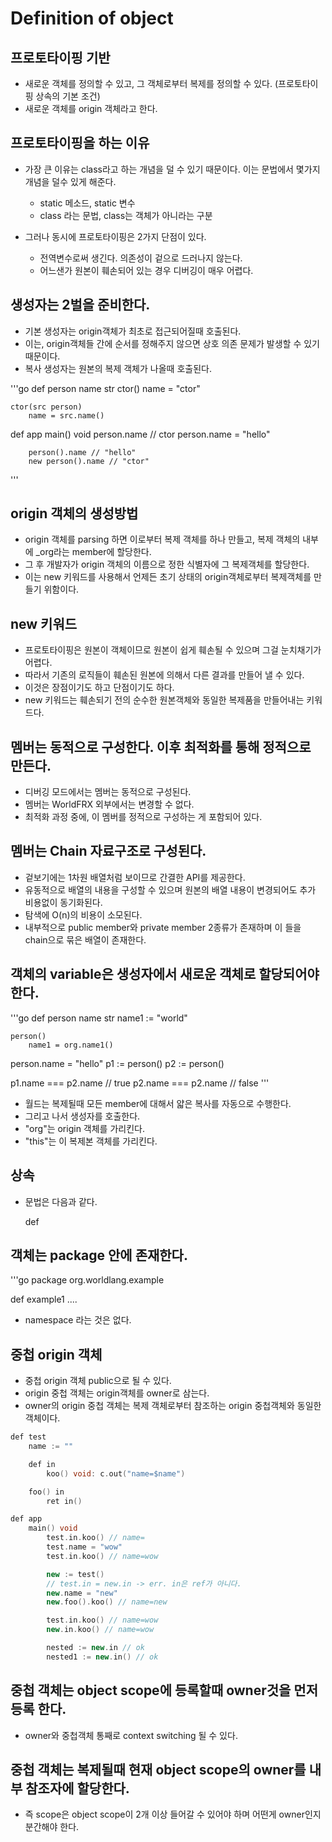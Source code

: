 # Definition of object

## 프로토타이핑 기반

* 새로운 객체를 정의할 수 있고, 그 객체로부터 복제를 정의할 수 있다. (프로토타이핑 상속의 기본 조건)
* 새로운 객체를 origin 객체라고 한다.

## 프로토타이핑을 하는 이유

* 가장 큰 이유는 class라고 하는 개념을 덜 수 있기 때문이다. 이는 문법에서 몇가지 개념을 덜수 있게 해준다.
    * static 메소드, static 변수
    * class 라는 문법, class는 객체가 아니라는 구분

* 그러나 동시에 프로토타이핑은 2가지 단점이 있다.
    * 전역변수로써 생긴다. 의존성이 겉으로 드러나지 않는다.
    * 어느샌가 원본이 훼손되어 있는 경우 디버깅이 매우 어렵다.

## 생성자는 2벌을 준비한다.

* 기본 생성자는 origin객체가 최초로 접근되어질때 호출된다.
* 이는, origin객체들 간에 순서를 정해주지 않으면 상호 의존 문제가 발생할 수 있기 때문이다.
* 복사 생성자는 원본의 복제 객체가 나올때 호출된다.

'''go
def person
    name str
    ctor()
        name = "ctor"

    ctor(src person)
        name = src.name()

def app
    main() void
        person.name // ctor
        person.name = "hello"

        person().name // "hello"
        new person().name // "ctor"
'''

## origin 객체의 생성방법

* origin 객체를 parsing 하면 이로부터 복제 객체를 하나 만들고, 복제 객체의 내부에 _org라는 member에 할당한다.
* 그 후 개발자가 origin 객체의 이름으로 정한 식별자에 그 복제객체를 할당한다.
* 이는 new 키워드를 사용해서 언제든 초기 상태의 origin객체로부터 복제객체를 만들기 위함이다.

## new 키워드

* 프로토타이핑은 원본이 객체이므로 원본이 쉽게 훼손될 수 있으며 그걸 눈치채기가 어렵다.
* 따라서 기존의 로직들이 훼손된 원본에 의해서 다른 결과를 만들어 낼 수 있다.
* 이것은 장점이기도 하고 단점이기도 하다.
* new 키워드는 훼손되기 전의 순수한 원본객체와 동일한 복제품을 만들어내는 키워드다.

## 멤버는 동적으로 구성한다. 이후 최적화를 통해 정적으로 만든다.

* 디버깅 모드에서는 멤버는 동적으로 구성된다.
* 멤버는 WorldFRX 외부에서는 변경할 수 없다.
* 최적화 과정 중에, 이 멤버를 정적으로 구성하는 게 포함되어 있다.

## 멤버는 Chain 자료구조로 구성된다.

* 겉보기에는 1차원 배열처럼 보이므로 간결한 API를 제공한다.
* 유동적으로 배열의 내용을 구성할 수 있으며 원본의 배열 내용이 변경되어도 추가 비용없이 동기화된다.
* 탐색에 O(n)의 비용이 소모된다.
* 내부적으로 public member와 private member 2종류가 존재하며 이 들을 chain으로 묶은 배열이 존재한다.

## 객체의 variable은 생성자에서 새로운 객체로 할당되어야 한다.

'''go
def person
    name str
    name1 := "world"

    person()
        name1 = org.name1()

person.name = "hello"
p1 := person()
p2 := person()

p1.name === p2.name // true
p2.name === p2.name // false
'''

* 월드는 복제될때 모든 member에 대해서 얇은 복사를 자동으로 수행한다.
* 그리고 나서 생성자를 호출한다.
* "org"는 origin 객체를 가리킨다.
* "this"는 이 복제본 객체를 가리킨다.

## 상속

* 문법은 다음과 같다.

    def <this-identifier> <identifier>

## 객체는 package 안에 존재한다.

'''go
package org.worldlang.example

def example1
    ....

* namespace 라는 것은 없다.

## 중첩 origin 객체

* 중첩 origin 객체 public으로 될 수 있다.
* origin 중첩 객체는 origin객체를 owner로 삼는다.
* owner의 origin 중첩 객체는 복제 객체로부터 참조하는 origin 중첩객체와 동일한 객체이다.

```cpp
def test
    name := ""

    def in
        koo() void: c.out("name=$name")

    foo() in
        ret in()

def app
    main() void
        test.in.koo() // name=
        test.name = "wow"
        test.in.koo() // name=wow

        new := test()
        // test.in = new.in -> err. in은 ref가 아니다.
        new.name = "new"
        new.foo().koo() // name=new

        test.in.koo() // name=wow
        new.in.koo() // name=wow

        nested := new.in // ok
        nested1 := new.in() // ok
```

## 중첩 객체는 object scope에 등록할때 owner것을 먼저 등록 한다.

* owner와 중첩객체 통째로 context switching 될 수 있다.

## 중첩 객체는 복제될때 현재 object scope의 owner를 내부 참조자에 할당한다.

* 즉 scope은 object scope이 2개 이상 들어갈 수 있어야 하며 어떤게 owner인지 분간해야 한다.
